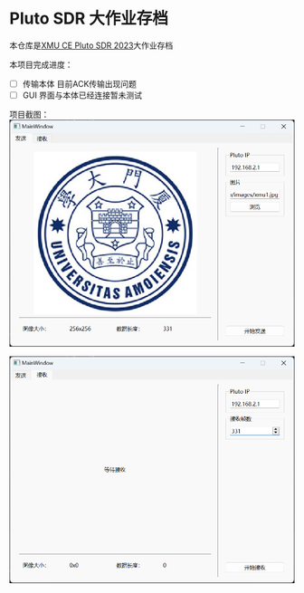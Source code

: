 # Pluto SDR 大作业存档
本仓库是[XMU CE Pluto SDR 2023](https://youlizhao.github.io/sdr-course-2023/book/labs/project.html)大作业存档

本项目完成进度：
-  [ ] 传输本体 目前ACK传输出现问题
-  [ ] GUI 界面与本体已经连接暂未测试

项目截图：
![Tx](asset/Tx.png)

![Rx](asset/Rx.png)
